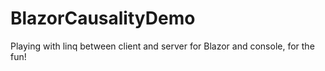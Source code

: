 # BlazorCausalityDemo
Playing with linq between client and server for Blazor and console, for the fun!
